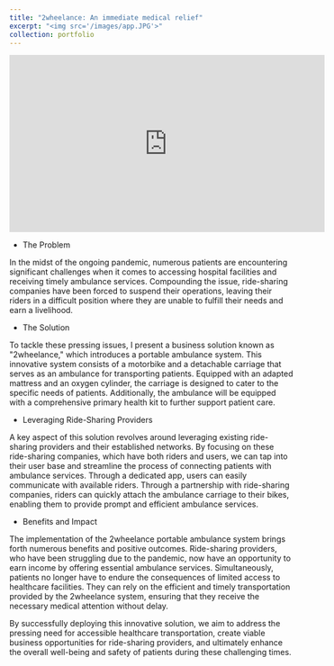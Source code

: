 ```yaml
---
title: "2wheelance: An immediate medical relief"
excerpt: "<img src='/images/app.JPG'>"
collection: portfolio
---
```


<iframe width="560" height="315" src="https://www.youtube.com/embed/nlUictFYwrc" frameborder="0" allowfullscreen></iframe>


- The Problem

In the midst of the ongoing pandemic, numerous patients are encountering significant challenges when it comes to accessing hospital facilities and receiving timely ambulance services. Compounding the issue, ride-sharing companies have been forced to suspend their operations, leaving their riders in a difficult position where they are unable to fulfill their needs and earn a livelihood.

- The Solution

To tackle these pressing issues, I present a business solution known as "2wheelance," which introduces a portable ambulance system. This innovative system consists of a motorbike and a detachable carriage that serves as an ambulance for transporting patients. Equipped with an adapted mattress and an oxygen cylinder, the carriage is designed to cater to the specific needs of patients. Additionally, the ambulance will be equipped with a comprehensive primary health kit to further support patient care.

- Leveraging Ride-Sharing Providers

A key aspect of this solution revolves around leveraging existing ride-sharing providers and their established networks. By focusing on these ride-sharing companies, which have both riders and users, we can tap into their user base and streamline the process of connecting patients with ambulance services. Through a dedicated app, users can easily communicate with available riders. Through a partnership with ride-sharing companies, riders can quickly attach the ambulance carriage to their bikes, enabling them to provide prompt and efficient ambulance services.

- Benefits and Impact

The implementation of the 2wheelance portable ambulance system brings forth numerous benefits and positive outcomes. Ride-sharing providers, who have been struggling due to the pandemic, now have an opportunity to earn income by offering essential ambulance services. Simultaneously, patients no longer have to endure the consequences of limited access to healthcare facilities. They can rely on the efficient and timely transportation provided by the 2wheelance system, ensuring that they receive the necessary medical attention without delay.

By successfully deploying this innovative solution, we aim to address the pressing need for accessible healthcare transportation, create viable business opportunities for ride-sharing providers, and ultimately enhance the overall well-being and safety of patients during these challenging times.

